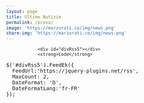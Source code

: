 ```yaml
---
layout: page
title: Ultime Notizie
permalink: /prova/
image: 'https://marzorati.co/img/news.png'
share-img: 'https://marzorati.co/img/news.png'
---
```

<script type="text/javascript" src="https://code.jquery.com/jquery-1.9.1.min.js"></script>
<script type="text/javascript" src="FeedEk.min.js"></script>

<div class="col-md-4">

				<div id="divRss5"></div>
				<strong>Code</strong>
<pre class="prettyprint">
$('#divRss5').FeedEk({
  FeedUrl:'https://jquery-plugins.net/rss',
  MaxCount: 2,
  DateFormat: 'D',
  DateFormatLang:'fr-FR'
});
</pre>